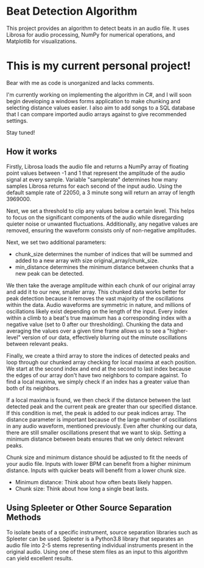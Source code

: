 # Beat Detection Algorithm
This project provides an algorithm to detect beats in an audio file. It uses Librosa for audio processing, NumPy for numerical operations, and Matplotlib for visualizations.

# This is my current personal project!
Bear with me as code is unorganized and lacks comments.

I'm currently working on implementing the algorithm in C#, and I will soon begin developing a windows forms application to make chunking and selecting distance values easier.
I also aim to add songs to a SQL database that I can compare imported audio arrays against to give recommended settings.

Stay tuned!

## How it works
Firstly, Librosa loads the audio file and returns a NumPy array of floating point values between -1 and 1 that represent the amplitude of the audio signal at every sample. Variable "samplerate" determines how many samples Librosa returns for each second of the input audio.
Using the default sample rate of 22050, a 3 minute song will return an array of length 3969000.

Next, we set a threshold to clip any values below a certain level. This helps to focus on the significant components of the audio while disregarding quieter noise or unwanted fluctuations. Additionally, any negative values are removed, ensuring the waveform 
consists only of non-negative amplitudes.

Next, we set two additional parameters:
  - chunk_size determines the number of indices that will be summed and added to a new array with size original_array/chunk_size.
  - min_distance determines the minimum distance between chunks that a new peak can be detected.

We then take the average amplitude within each chunk of our original array and add it to our new, smaller array.
This chunked data works better for peak detection because it removes the vast majority of the oscillations within the data. Audio waveforms are symmetric in nature, and millions of oscillations likely exist depending on the length of the input. 
Every index within a climb to a beat's true maximum has a corresponding index with a negative value (set to 0 after our thresholding). Chunking the data and averaging the values over a given time frame allows us to see a "higher-level" version of our data, effectively blurring
out the minute oscillations between relevant peaks.

Finally, we create a third array to store the indices of detected peaks and loop through our chunked array checking for local maxima at each position. We start at the second index and end at the second to last index because the edges of our array don't have two neighbors to
compare against. To find a local maxima, we simply check if an index has a greater value than both of its neighbors.

If a local maxima is found, we then check if the distance between the last detected peak and the current peak are greater than our specified distance. If this condition is met, the peak is added to our peak indices array.
The distance parameter is important because of the large number of oscillations in any audio waveform, mentioned previously. Even after chunking our data, there are still smaller oscillations present that we want to skip. Setting a minimum distance between beats ensures that
we only detect relevant peaks.

Chunk size and minimum distance should be adjusted to fit the needs of your audio file. Inputs with lower BPM can benefit from a higher minimum distance. Inputs with quicker beats will benefit from a lower chunk size.
  - Minimum distance: Think about how often beats likely happen.
  - Chunk size: Think about how long a single beat lasts.

## Using Spleeter or Other Source Separation Methods
To isolate beats of a specific instrument, source separation libraries such as Spleeter can be used. Spleeter is a Python3.8 library that separates an audio file into 2-5 stems representing individual instruments present in the original audio. Using one of these
stem files as an input to this algorithm can yield excellent results.
